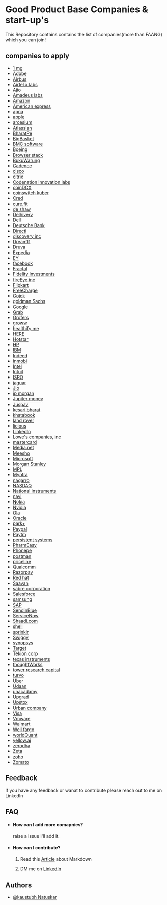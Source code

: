 # Good Product Base Companies & start-up's 

This Repository contains contains the list of companies(more than FAANG) which you can join!




## companies to apply

* [1 mg](https://www.1mg.com/jobs)  
* [Adobe](https://www.adobe.com/careers.html)  
* [Airbus](https://www.airbus.com/careers.html)  
* [Airtel x labs](https://careers.airtel.com/)  
* [Ajio](https://www.ajio.com/ajio-careers)  
* [Amadeus labs](https://jobs.amadeus.com/)  
* [Amazon](https://www.amazon.jobs/en/)  
* [American express](https://www.americanexpress.com/en-us/careers/)  
* [apna]()  
* [apple](https://www.apple.com/careers/us/)  
* [arcesium](https://www.arcesium.com/careers.html)  
* [Atlassian](https://www.atlassian.com/company/careers)  
* [BharatPe](https://bharatpe.com/career)  
* [BigBasket](https://careers.bigbasket.com/)  
* [BMC software](https://www.bmc.com/careers/careers.html)  
* [Boeing](https://jobs.boeing.com/)  
* [Browser stack](https://www.browserstack.com/careers)  
* [BukuWarung](https://www.notion.so/BukuWarung-Building-the-digital-infrastructure-for-60-million-MSMEs-in-Indonesia-7e8a4f614acb4c4888659f9d36179579)  
* [Cadence](https://www.cadence.com/en_US/home/company/careers.html)  
* [cisco](https://jobs.cisco.com/)  
* [citrix](https://jobs.citrix.com/)  
* [Codenation innovation labs](http://codenation.co.in/hiringprocess.html)  
* [coinDCX](https://careers.coindcx.com/)  
* [coinswitch kuber](https://recruiterflow.com/coinswitch/jobs)  
* [Cred](https://careers.cred.club/)  
* [cure.fit](https://www.cult.fit/careers)  
* [de shaw](https://www.deshawindia.com/careers/career-development)  
* [Delhivery](https://www.delhivery.com/careers/)  
* [Dell](https://jobs.dell.com/)  
* [Deutsche Bank](https://careers.db.com/)  
* [Directi](https://careers.directi.com/)  
* [discovery inc](https://jobs.discovery.com/careers-home/)  
* [Dream11](https://www.dreamsports.group/careers)  
* [Druva](https://www.druva.com/about/careers/)  
* [Expedia](https://lifeatexpediagroup.com/jobs/)  
* [EY](https://careers.ey.com/)  
* [facebook](https://www.facebook.com/careers/jobs/)  
* [Fractal](https://fractal.ai/job-openings/)  
* [Fidelity investments](https://jobs.fidelity.com/)  
* [fireEye inc](https://www.fireeye.com/company/jobs.html)  
* [Flipkart](https://www.flipkartcareers.com/)  
* [FreeCharge](https://careers.freecharge.in/)  
* [Gojek](https://career.gojek.com/)  
* [goldman Sachs](https://www.goldmansachs.com/careers/)  
* [Google](https://careers.google.com/)  
* [Grab](https://grab.careers/)  
* [Grofers](https://grofers.com/careers/)  
* [groww](https://groww.skillate.com/)  
* [healthify me](https://www.healthifyme.com/careers/)  
* [HERE](https://www.here.com/careers)  
* [Hotstar](https://tech.hotstar.com/)  
* [HP](https://jobs.hp.com/)  
* [IBM](https://www.ibm.com/in-en/employment/)  
* [Indeed](https://in.indeed.com/cmp/Indeed)  
* [inmobi](https://www.inmobi.com/company/careers/)  
* [Intel](https://www.intel.com/content/www/us/en/jobs/jobs-at-intel.html)  
* [Intuit](https://www.intuit.com/careers/)  
* [ISRO](https://www.isro.gov.in/careers)  
* [jaguar](https://www.jaguarlandrovercareers.com/)  
* [Jio](https://careers.jio.com/)  
* [jp morgan](https://careers.jpmorgan.com/IN/en/home)    
* [Jupiter money](https://jobs.lever.co/jupiter)  
* [Juspay](https://www.juspay.in/careers)  
* [kesari bharat]()  
* [khatabook](https://khatabook.com/hiring)  
* [land rover](https://www.jaguarlandrovercareers.com/)  
* [licious](https://www.careers.in/)  
* [LinkedIn](https://careers.linkedin.com/)  
* [Lowe's companies, inc](https://corporate.lowes.com/careers/search-apply)  
* [mastercard](https://www.mastercard.us/en-us/vision/who-we-are/careers.html)  
* [Media.net](https://careers.media.net/)  
* [Meesho](https://careers.meesho.com/)  
* [Microsoft](https://careers.microsoft.com/us/en)  
* [Morgan Stanley](https://www.morganstanley.com/people-opportunities/)  
* [MPL]()    
* [Myntra](https://careers.myntra.com/)  
* [nagarro](https://www.nagarro.com/en/careers)  
* [NASDAQ](https://www.nasdaq.com/about/careers)  
* [National instruments](https://www.ni.com/en-in/about-ni/careers.html)  
* [navi](https://www.navifinserv.com/life-at-chaitanya)    
* [Nokia](https://www.nokia.com/about-us/careers/)  
* [Nvidia](https://www.nvidia.com/en-in/about-nvidia/careers/)  
* [Ola](https://www.olacabs.com/careers)  
* [Oracle](https://www.oracle.com/apac/corporate/careers/)  
* [park+](https://parkplus.io/we-are-hiring#hiring)  
* [Paypal](https://www.paypal.com/in/webapps/mpp/jobs)  
* [Paytm](https://paytm.com/careers/)  
* [persistent systems](https://www.persistent.com/careers/)  
* [PharmEasy](https://pharmeasy.in/careers/)  
* [Phonepe](https://www.phonepe.com/careers/)  
* [postman](https://www.postman.com/company/careers/)  
* [priceline](https://careers.priceline.com/search)  
* [Qualcomm](https://www.qualcomm.com/company/careers)  
* [Razorpay](https://razorpay.com/jobs/)  
* [Red hat](https://www.redhat.com/en/jobs)  
* [Saavan]()  
* [sabre corporation]()  
* [Salesforce]()  
* [samsung]()  
* [SAP]()  
* [SendinBlue]()  
* [ServiceNow]()  
* [Shaadi.com]()  
* [shell]()  
* [sprinklr]()  
* [Swiggy]()  
* [synopsys]()  
* [Target]()  
* [Tekion corp]()  
* [texas instruments]()  
* [thoughtWorks]()  
* [tower research capital]()  
* [turvo]()  
* [Uber](https://www.uber.com/us/en/careers/)  
* [Udaan](https://careers.udaan.com/)  
* [unacadamy](https://unacademy.com/careers)  
* [Upgrad](https://www.upgrad.com/us/careers/)  
* [Upstox](https://jobs.lever.co/upstox)  
* [Urban company](https://careers.urbancompany.com/)  
* [Visa](https://www.visa.co.in/careers.html)  
* [Vmware](https://careers.vmware.com/main/)  
* [Walmart](https://careers.walmart.com/technology)  
* [Well fargo](https://www.wellsfargo.com/about/careers/)  
* [worldQuant](https://www.worldquant.com/careers/)  
* [yellow.ai](https://yellow.ai/career)  
* [zerodha](https://careers.zerodha.com/)  
* [Zeta](https://careers.zeta.tech/work-with-us/)  
* [zoho](https://careers.zohocorp.com/jobs/Careers)   
* [Zomato](https://www.zomato.com/careers)  
 


## Feedback

If you have any feedback or wanat to contribute please reach out to me on LinkedIn  

## FAQ

* #### How can I add more comapnies?
  raise a issue I'll add it.

* #### How can I contribute?
  1. Read this [Article](https://guides.github.com/features/mastering-markdown/) about Markdown


  2. DM me on [LinkedIn](https://www.linkedin.com/in/kaustubhnatuskar/)

  


## Authors

- [@kaustubh Natuskar](https://www.linkedin.com/in/kaustubhnatuskar/)
